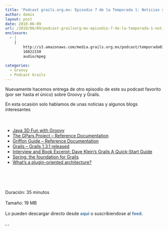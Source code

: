 ```yaml
---
title: 'Podcast grails.org.mx: Episodio 7 de la Temporada 1: Noticias y Blogs'
author: domix
layout: post
date: 2010-06-09
url: /2010/06/09/podcast-grailsorg-mx-episodio-7-de-la-temporada-1-noticias-y-blogs/
enclosure:
  - |
    |
        http://s3.amazonaws.com/media.grails.org.mx/podcast/temporada01/01x07.mp3
        16022150
        audio/mpeg
        
categories:
  - Groovy
  - Podcast Grails
---
```

<p class='rtecenter'>
  Nuevamente hacemos entrega de otro episodio de este su podcast favorito (por ser hasta el &uacute;nico) sobre Groovy y Grails.
</p>

<p style='margin-top: 0.6em; margin-right: 0px; margin-bottom: 1.2em; margin-left: 0px; padding-top: 0px; padding-right: 0px; padding-bottom: 0px; padding-left: 0px; '>
  En esta ocasi&oacute;n solo hablamos de unas noticias y algunos blogs interesantes
</p>

<p style='margin-top: 0.6em; margin-right: 0px; margin-bottom: 1.2em; margin-left: 0px; padding-top: 0px; padding-right: 0px; padding-bottom: 0px; padding-left: 0px; '>
  &nbsp;
</p>

  * [Java 3D Fun with Groovy][1]
  * [The GPars Project &#8211; Reference Documentation][2]
  * [Griffon Guide &#8211; Reference Documentation][3]
  * [Grails &#8211; Grails 1.3.1 released][4]
  * [Interview and Book Excerpt: Dave Klein&#8217;s Grails A Quick-Start Guide][5]
  * [Spring: the foundation for Grails][6]
  * [What&#8217;s a plugin-oriented architecture?][7]

&nbsp;

<p style='margin-top: 0.6em; margin-right: 0px; margin-bottom: 1.2em; margin-left: 0px; padding-top: 0px; padding-right: 0px; padding-bottom: 0px; padding-left: 0px; '>
  &nbsp;
</p>

<p style='margin-top: 0.6em; margin-right: 0px; margin-bottom: 1.2em; margin-left: 0px; padding-top: 0px; padding-right: 0px; padding-bottom: 0px; padding-left: 0px; '>
  Duraci&oacute;n: 35 minutos
</p>

<p style='margin-top: 0.6em; margin-right: 0px; margin-bottom: 1.2em; margin-left: 0px; padding-top: 0px; padding-right: 0px; padding-bottom: 0px; padding-left: 0px; '>
  Tama&ntilde;o: 19 MB
</p>

<p style='margin-top: 0.6em; margin-right: 0px; margin-bottom: 1.2em; margin-left: 0px; padding-top: 0px; padding-right: 0px; padding-bottom: 0px; padding-left: 0px; '>
  Lo pueden descargar directo desde&nbsp;<a style='color: #467aa7; font-weight: bold; text-decoration: none; margin-top: 0px; margin-right: 0px; margin-bottom: 0px; margin-left: 0px; ' href='http://s3.amazonaws.com/media.grails.org.mx/podcast/temporada01/01x07.mp3'>aqui</a>&nbsp;o suscribiendose al&nbsp;<a style='color: #467aa7; font-weight: bold; text-decoration: none; margin-top: 0px; margin-right: 0px; margin-bottom: 0px; margin-left: 0px; ' href='http://podcast.springhispano.org/grails.xml'>feed</a>.
</p>

<p style='margin-top: 0.6em; margin-right: 0px; margin-bottom: 1.2em; margin-left: 0px; padding-top: 0px; padding-right: 0px; padding-bottom: 0px; padding-left: 0px; '>
  <a style='color: #467aa7; font-weight: bold; text-decoration: none; margin-top: 0px; margin-right: 0px; margin-bottom: 0px; margin-left: 0px; ' href='http://phobos.apple.com/WebObjects/MZStore.woa/wa/viewPodcast?id=291350367'><img style='border-top-width: 1px; border-right-width: 1px; border-bottom-width: 1px; border-left-width: 1px; border-style: initial; border-color: initial; padding-top: 1px; padding-right: 1px; padding-bottom: 1px; padding-left: 1px; border-style: initial; border-color: initial; border-top-style: solid; border-right-style: solid; border-bottom-style: solid; border-left-style: solid; border-top-color: #969696; border-right-color: #969696; border-bottom-color: #969696; border-left-color: #969696; margin-top: 0px; margin-right: 0px; margin-bottom: 0px; margin-left: 0px; ' src='http://www.springhispano.org/images/itunesicon.png' alt='' /></a>&nbsp;<a style='color: #467aa7; font-weight: bold; text-decoration: none; margin-top: 0px; margin-right: 0px; margin-bottom: 0px; margin-left: 0px; ' href='http://podcast.springhispano.org/grails.xml'><img style='border-top-width: 1px; border-right-width: 1px; border-bottom-width: 1px; border-left-width: 1px; border-style: initial; border-color: initial; padding-top: 1px; padding-right: 1px; padding-bottom: 1px; padding-left: 1px; border-style: initial; border-color: initial; border-top-style: solid; border-right-style: solid; border-bottom-style: solid; border-left-style: solid; border-top-color: #969696; border-right-color: #969696; border-bottom-color: #969696; border-left-color: #969696; margin-top: 0px; margin-right: 0px; margin-bottom: 0px; margin-left: 0px; ' src='http://www.springhispano.org/images/rssicon.png' alt='' /></a>
</p>

&nbsp;

&nbsp;

&nbsp;

<!--break-->

 [1]: http://www.artima.com/weblogs/viewpost.jsp?thread=294361
 [2]: http://www.gpars.org/guide/index.html
 [3]: http://dist.codehaus.org/griffon/guide/index.html
 [4]: http://grails.org/blog/pledbrook/Grails+1.3.1+released
 [5]: http://www.infoq.com/articles/klein-grailsquickstartguide
 [6]: http://blog.springsource.com/2010/06/08/spring-the-foundation-for-grails/
 [7]: http://blog.springsource.com/2010/06/01/whats-a-plugin-oriented-architecture/